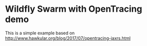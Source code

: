 # Wildfly Swarm with OpenTracing demo

This is a simple example based on http://www.hawkular.org/blog/2017/07/opentracing-jaxrs.html
